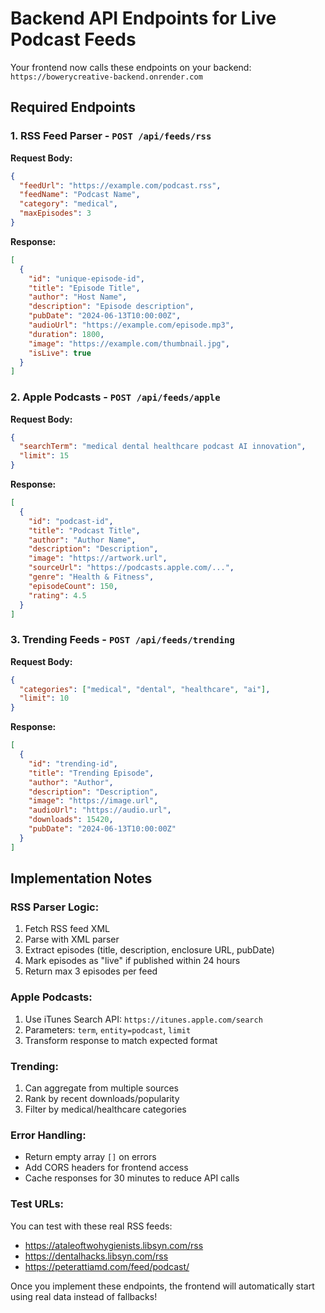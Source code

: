 # Backend API Endpoints for Live Podcast Feeds

Your frontend now calls these endpoints on your backend: `https://bowerycreative-backend.onrender.com`

## Required Endpoints

### 1. RSS Feed Parser - `POST /api/feeds/rss`

**Request Body:**
```json
{
  "feedUrl": "https://example.com/podcast.rss",
  "feedName": "Podcast Name",
  "category": "medical",
  "maxEpisodes": 3
}
```

**Response:**
```json
[
  {
    "id": "unique-episode-id",
    "title": "Episode Title",
    "author": "Host Name",
    "description": "Episode description",
    "pubDate": "2024-06-13T10:00:00Z",
    "audioUrl": "https://example.com/episode.mp3",
    "duration": 1800,
    "image": "https://example.com/thumbnail.jpg",
    "isLive": true
  }
]
```

### 2. Apple Podcasts - `POST /api/feeds/apple`

**Request Body:**
```json
{
  "searchTerm": "medical dental healthcare podcast AI innovation",
  "limit": 15
}
```

**Response:**
```json
[
  {
    "id": "podcast-id",
    "title": "Podcast Title",
    "author": "Author Name",
    "description": "Description",
    "image": "https://artwork.url",
    "sourceUrl": "https://podcasts.apple.com/...",
    "genre": "Health & Fitness",
    "episodeCount": 150,
    "rating": 4.5
  }
]
```

### 3. Trending Feeds - `POST /api/feeds/trending`

**Request Body:**
```json
{
  "categories": ["medical", "dental", "healthcare", "ai"],
  "limit": 10
}
```

**Response:**
```json
[
  {
    "id": "trending-id",
    "title": "Trending Episode",
    "author": "Author",
    "description": "Description",
    "image": "https://image.url",
    "audioUrl": "https://audio.url",
    "downloads": 15420,
    "pubDate": "2024-06-13T10:00:00Z"
  }
]
```

## Implementation Notes

### RSS Parser Logic:
1. Fetch RSS feed XML
2. Parse with XML parser
3. Extract episodes (title, description, enclosure URL, pubDate)
4. Mark episodes as "live" if published within 24 hours
5. Return max 3 episodes per feed

### Apple Podcasts:
1. Use iTunes Search API: `https://itunes.apple.com/search`
2. Parameters: `term`, `entity=podcast`, `limit`
3. Transform response to match expected format

### Trending:
1. Can aggregate from multiple sources
2. Rank by recent downloads/popularity
3. Filter by medical/healthcare categories

### Error Handling:
- Return empty array `[]` on errors
- Add CORS headers for frontend access
- Cache responses for 30 minutes to reduce API calls

### Test URLs:
You can test with these real RSS feeds:
- https://ataleoftwohygienists.libsyn.com/rss
- https://dentalhacks.libsyn.com/rss
- https://peterattiamd.com/feed/podcast/

Once you implement these endpoints, the frontend will automatically start using real data instead of fallbacks!